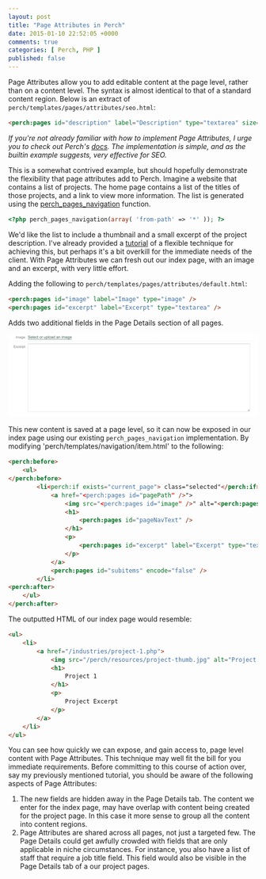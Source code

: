 ```yaml
---
layout: post
title: "Page Attributes in Perch"
date: 2015-01-10 22:52:05 +0000
comments: true
categories: [ Perch, PHP ]
published: false
---
```


Page Attributes allow you to add editable content at the page level, rather than on a content level. The syntax is almost identical to that of a standard content region. Below is an extract of `perch/templates/pages/attributes/seo.html`:

``` html
<perch:pages id="description" label="Description" type="textarea" size="xs" escape="true" count="chars" />
```

<!--more-->

_If you're not already familiar with how to implement Page Attributes, I urge you to check out Perch's [docs](http://docs.grabaperch.com/docs/pages/page-attributes/). The implementation is simple, and as the builtin example suggests, very effective for SEO._

This is a somewhat contrived example, but should hopefully demonstrate the flexibility that page attributes add to Perch. Imagine a website that contains a list of projects. The home page contains a list of the titles of those projects, and a link to view more information. The list is generated using the [perch_pages_navigation](http://docs.grabaperch.com/docs/navigation/perch-pages-navigation/) function.

``` php
<?php perch_pages_navigation(array( 'from-path' => '*' )); ?>
```

We'd like the list to include a thumbnail and a small excerpt of the project description. I've already provided a [tutorial](/blog/2015/01/14/flexible-index-pages-in-perch/) of a flexible technique for achieving this, but perhaps it's a bit overkill for the immediate needs of the client. With Page Attributes we can fresh out our index page, with an image and an excerpt, with very little effort.

Adding the following to `perch/templates/pages/attributes/default.html`:

``` html
<perch:pages id="image" label="Image" type="image" />
<perch:pages id="excerpt" label="Excerpt" type="textarea" />
```

Adds two additional fields in the Page Details section of all pages.

![Page Attributes added](/images/page-attributes-1.png)

This new content is saved at a page level, so it can now be exposed in our index page using our existing `perch_pages_navigation` implementation. By modifying 'perch/templates/navigation/item.html' to the following:

``` html
<perch:before>
    <ul>
</perch:before>
		<li<perch:if exists="current_page"> class="selected"</perch:if><perch:if exists="ancestor_page"> class="ancestor"</perch:if>>
            <a href="<perch:pages id="pagePath" />">
            	<img src="<perch:pages id="image" />" alt="<perch:pages id="pageNavText" />">
            	<h1>
            		<perch:pages id="pageNavText" />
            	</h1>
				<p>
					<perch:pages id="excerpt" label="Excerpt" type="textarea" />
				</p>
            </a>   
            <perch:pages id="subitems" encode="false" />
        </li>
<perch:after>
    </ul>
</perch:after>
```

The outputted HTML of our index page would resemble:

``` html
<ul>
	<li>
		<a href="/industries/project-1.php">
			<img src="/perch/resources/project-thumb.jpg" alt="Project 1">
			<h1>
				Project 1
			</h1>
			<p>
				Project Excerpt
			</p>
		</a>
	</li>
</ul>
```

You can see how quickly we can expose, and gain access to, page level content with Page Attributes. This technique may well fit the bill for you immediate requirements. Before committing to this course of action over, say my previously mentioned tutorial, you should be aware of the following aspects of Page Attributes:

1. The new fields are hidden away in the Page Details tab. The content we enter for the index page, may have overlap with content being created for the project page. In this case it more sense to group all the content into content regions.
2. Page Attributes are shared across all pages, not just a targeted few. The Page Details could get awfully crowded with fields that are only applicable in niche circumstances. For instance, you also have a list of staff that require a job title field. This field would also be visible in the Page Details tab of a our project pages.
